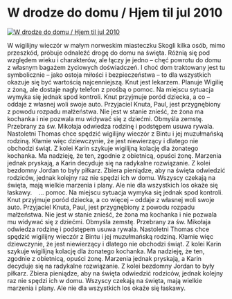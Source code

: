 W drodze do domu / Hjem til jul 2010 
=============
[![W drodze do domu / Hjem til jul 2010 ](http://vidos.pl/images/player.gif)](http://vidos.pl/w-drodze-do-domu-hjem-til-jul-2010)

 W wigilijny wieczór w małym norweskim miasteczku Skogli kilka osób, mimo przeszkód, próbuje odnaleźć drogę do domu na święta. Różnią się pod względem wieku i charakterów, ale łączy je jedno – chęć powrotu do domu z własnym bagażem życiowych doświadczeń. I choć dom traktowany jest tu symbolicznie – jako ostoja miłości i bezpieczeństwa – to dla wszystkich okazuje się być wartością najcenniejszą. Knut jest lekarzem. Planuje Wigilię z żoną, ale dostaje nagły telefon z prośbą o pomoc. Na miejscu sytuacja wymyka się jednak spod kontroli. Knut przyjmuje poród dziecka, a co  – oddaje z własnej woli swoje auto. Przyjaciel Knuta, Paul, jest przygnębiony z powodu rozpadu małżeństwa. Nie jest w stanie znieść, że żona ma kochanka i nie pozwala mu widywać się z dziećmi. Obmyśla zemstę. Przebrany za św. Mikołaja odwiedza rodzinę i podstępem usuwa rywala. Nastoletni Thomas chce spędzić wigilijny wieczór z Bintu i jej muzułmańską rodziną. Kłamie więc dziewczynie, że jest niewierzący i dlatego nie obchodzi świąt. Z kolei Karin szykuje wigilijną kolację dla żonatego kochanka. Ma nadzieję, że ten, zgodnie z obietnicą, opuści żonę. Marzenia jednak pryskają, a Karin decyduje się na radykalne rozwiązanie. Z kolei bezdomny Jordan to były piłkarz. Zbiera pieniądze, aby na święta odwiedzić rodziców, jednak kolejny raz nie spędzi ich w domu. Wszyscy czekają na święta, mają wielkie marzenia i plany. Ale nie dla wszystkich los okaże się łaskawy.      ... pomoc. Na miejscu sytuacja wymyka się jednak spod kontroli. Knut przyjmuje poród dziecka, a co więcej – oddaje z własnej woli swoje auto. Przyjaciel Knuta, Paul, jest przygnębiony z powodu rozpadu małżeństwa. Nie jest w stanie znieść, że żona ma kochanka i nie pozwala mu widywać się z dziećmi. Obmyśla zemstę. Przebrany za św. Mikołaja odwiedza rodzinę i podstępem usuwa rywala. Nastoletni Thomas chce spędzić wigilijny wieczór z Bintu i jej muzułmańską rodziną. Kłamie więc dziewczynie, że jest niewierzący i dlatego nie obchodzi świąt. Z kolei Karin szykuje wigilijną kolację dla żonatego kochanka. Ma nadzieję, że ten, zgodnie z obietnicą, opuści żonę. Marzenia jednak pryskają, a Karin decyduje się na radykalne rozwiązanie. Z kolei bezdomny Jordan to były piłkarz. Zbiera pieniądze, aby na święta odwiedzić rodziców, jednak kolejny raz nie spędzi ich w domu. Wszyscy czekają na święta, mają wielkie marzenia i plany. Ale nie dla wszystkich los okaże się łaskawy.   
